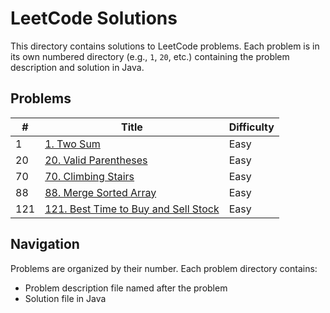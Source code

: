 # LeetCode Solutions

This directory contains solutions to LeetCode problems. Each problem is in its own numbered directory (e.g., `1`, `20`, etc.) containing the problem description and solution in Java.

## Problems

| # | Title | Difficulty |
|---| ----- | ---------- |
| 1 | [1. Two Sum](./1) | Easy |
| 20 | [20. Valid Parentheses](./20) | Easy |
| 70 | [70. Climbing Stairs](./70) | Easy |
| 88 | [88. Merge Sorted Array](./88) | Easy |
| 121 | [121. Best Time to Buy and Sell Stock](./121) | Easy |

## Navigation

Problems are organized by their number. Each problem directory contains:
- Problem description file named after the problem
- Solution file in Java